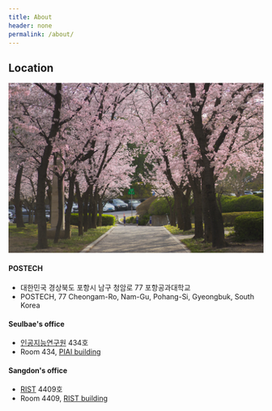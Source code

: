 ```yaml
---
title: About
header: none
permalink: /about/
---
```


## Location

![img](/assets/img/postech-2024.jpg)

#### POSTECH
  * 대한민국 경상북도 포항시 남구 청암로 77 포항공과대학교
  * POSTECH, 77 Cheongam-Ro, Nam-Gu, Pohang-Si, Gyeongbuk, South Korea

#### Seulbae's office
  * [인공지능연구원](https://naver.me/5LufTsC9) 434호
  * Room 434, [PIAI building](https://maps.app.goo.gl/nBKS22Tfh6Wg4akL6)

#### Sangdon's office
  * [RIST](https://naver.me/xUFafZH2) 4409호
  * Room 4409, [RIST building](https://maps.app.goo.gl/oNxy2d8T9vA5qHEu6)


